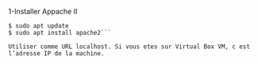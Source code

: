 
1-Installer Appache II

``` 
$ sudo apt update
$ sudo apt install apache2```

Utiliser comme URL localhost. Si vous etes sur Virtual Box VM, c est l’adresse IP de la machine.
